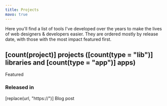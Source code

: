 ```yaml
---
title: Projects
mavo: true
---
```


Here you'll find a list of tools I've developed over the years to make the lives of web designers & developers easier.
They are ordered mostly by release date, with those with the most impact featured first.

<div mv-app="projects" class="projects" mv-storage="https://github.com/leaverou/lea.verou.me/data/projects.json" mv-plugins="markdown">
	<h2>[count(project)] projects ([count(type = &quot;lib&quot;)] libraries and [count(type = &quot;app&quot;)] apps)</h2>
	<div mv-list>
		<article property="project" mv-multiple="" mv-list-item mv-order="desc" style="--featured-weight: [featured]" class="type-[type] [if(featured &gt; 0, &quot;featured&quot;)]">
			<span property="featured" mv-attribute="data-weight" mv-editor-type="range" mv-editor-min="0" mv-editor-max="5" mv-default="0">Featured</span>
			<a href="[url]" class="image-container"><img property="image"/></a>
			<div class="main-content">
				<span property="type" mv-options="lib: Library, app: App"></span>
				<h3>
					<a href="[url]" target="_blank" mv-attribute="none" property="name" rel="noopener"></a>
					<div class="released">Released in <time property="releaseDate" datetime="YYYY-MM" mv-default="[$today]"></time></div>
				</h3>
				<div property="description" class="markdown"></div>
			</div>
			<footer>
				<a property="url">[replace(url, &quot;https://&quot;)]</a>
				<a property="blogPost">Blog post</a>
				<a property="repo" href="https://github.com/[repo]" mv-attribute="none" target="_blank" rel="noopener"></a>
				<img src="https://img.shields.io/github/stars/[repo]?style=social" alt=""/>
			</footer>
		</article>
	</div>
</div>